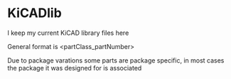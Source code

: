 # KiCADlib
I keep my current KiCAD library files here

General format is <partClass_partNumber>

Due to package varations some parts are package specific, in most cases the package it was designed for is associated 
